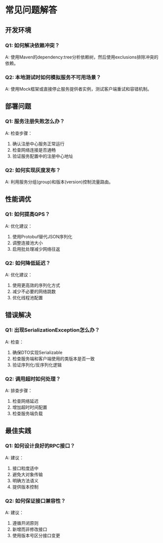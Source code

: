 # 常见问题解答

## 开发环境
### Q1: 如何解决依赖冲突？
A: 使用Maven的dependency:tree分析依赖树，然后使用exclusions排除冲突的依赖。

### Q2: 本地测试时如何模拟服务不可用场景？
A: 使用Mock框架或直接停止服务提供者实例，测试客户端重试和容错机制。

## 部署问题
### Q1: 服务注册失败怎么办？
A: 检查步骤：
1. 确认注册中心服务正常运行
2. 检查网络连接是否通畅
3. 验证服务配置中的注册中心地址

### Q2: 如何实现灰度发布？
A: 利用服务分组(group)和版本(version)控制流量路由。

## 性能调优
### Q1: 如何提高QPS？
A: 优化建议：
1. 使用Protobuf替代JSON序列化
2. 调整连接池大小
3. 启用批处理减少网络往返

### Q2: 如何降低延迟？
A: 优化建议：
1. 使用更高效的序列化方式
2. 减少不必要的网络跳数
3. 优化线程池配置

## 错误解决
### Q1: 出现SerializationException怎么办？
A: 检查：
1. 确保DTO实现Serializable
2. 检查服务端和客户端使用的类版本是否一致
3. 验证序列化/反序列化逻辑

### Q2: 调用超时如何处理？
A: 排查步骤：
1. 检查网络延迟
2. 增加超时时间配置
3. 检查服务端负载

## 最佳实践
### Q1: 如何设计良好的RPC接口？
A: 建议：
1. 接口粒度适中
2. 避免大对象传输
3. 明确方法语义
4. 提供版本控制

### Q2: 如何保证接口兼容性？
A: 建议：
1. 遵循开闭原则
2. 新增而非修改接口
3. 使用版本号区分接口变更